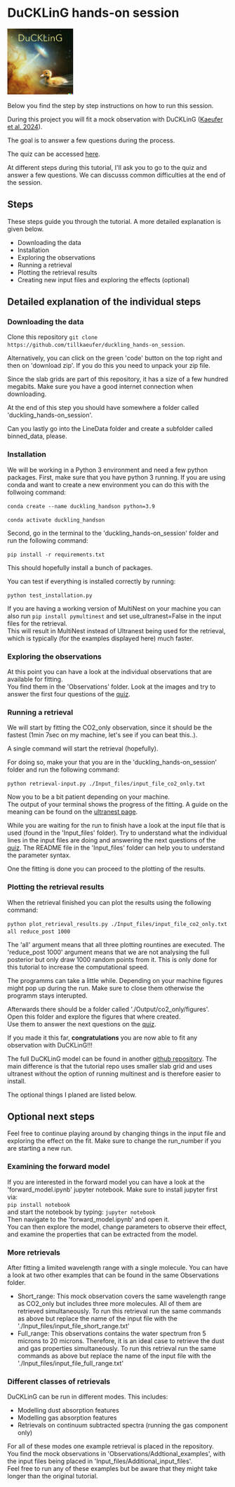 # DuCKLinG hands-on session


<img src="./DuCKLinG_logo.png" width="150" />

Below you find the step by step instructions on how to run this session.  

During this project you will fit a mock observation with DuCKLinG ([Kaeufer et al. 2024](https://www.aanda.org/articles/aa/pdf/2024/07/aa49936-24.pdf)).

The goal is to answer a few questions during the process.

The quiz can be accessed [here](https://www.canva.com/design/DAGe7S1YAoM/UEEmq63JZn2cyPYtBioAJQ/edit?utm_content=DAGe7S1YAoM&utm_campaign=designshare&utm_medium=link2&utm_source=sharebutton).

At different steps during this tutorial, I'll ask you to go to the quiz and answer a few questions. We can discusss common difficulties at the end of the session.

## Steps

These steps guide you through the tutorial. A more detailed explanation is given below. 

- Downloading the data
- Installation
- Exploring the observations
- Running a retrieval
- Plotting the retrieval results
- Creating new input files and exploring the effects (optional)

## Detailed explanation of the individual steps

### Downloading the data
Clone this repository `git clone https://github.com/tillkaeufer/duckling_hands-on_session`.

Alternatively, you can click on the green 'code' button on the top right and then on 'download zip'.
If you do this you need to unpack your zip file.

Since the slab grids are part of this repository, it has a size of a few hundred megabits. 
Make sure you have a good internet connection when downloading.

At the end of this step you should have somewhere a folder called 'duckling_hands-on_session'.

Can you lastly go into the LineData folder and create a subfolder called binned_data, please.

### Installation
We will be working in a Python 3 environment and need a few python packages.
First, make sure that you have python 3 running. If you are using conda and want to create a new environment you can do this with the follwoing command:

`conda create --name duckling_handson python=3.9`  

`conda activate duckling_handson`

Second, go in the terminal to the 'duckling_hands-on_session' folder and run the following command:

`pip install -r requirements.txt` 

This should hopefully install a bunch of packages.

You can test if everything is installed correctly by running:

`python test_installation.py` 

If you are having a working version of MultiNest on your machine you can also run `pip install pymultinest` and set use_ultranest=False in the input files for the retrieval.  
This will result in MultiNest instead of Ultranest being used for the retrieval, which is typically (for the examples displayed here) much faster.

### Exploring the observations

At this point you can have a look at the individual observations that are available for fitting.  
You find them in the 'Observations' folder. 
Look at the images and try to answer the first four questions of the [quiz](https://www.canva.com/design/DAGe7S1YAoM/UEEmq63JZn2cyPYtBioAJQ/edit?utm_content=DAGe7S1YAoM&utm_campaign=designshare&utm_medium=link2&utm_source=sharebutton).

### Running a retrieval

We will start by fitting the CO2_only observation, since it should be the fastest (1min 7sec on my machine, let's see if you can beat this..).

A single command will start the retrieval (hopefully).
  
For doing so, make your that you are in the 'duckling_hands-on_session' folder and run the following command:

`python retrieval-input.py ./Input_files/input_file_co2_only.txt`


Now you to be a bit patient depending on your machine.  
The output of your terminal shows the progress of the fitting. A guide on the meaning can be found on the [ultranest page](https://johannesbuchner.github.io/UltraNest/issues.html#what-does-the-live-point-display-mean).

While you are waiting for the run to finish have a look at the input file that is used (found in the 'Input_files' folder).
Try to understand what the individual lines in the input files are doing and answering the next questions of the [quiz](https://www.canva.com/design/DAGe7S1YAoM/UEEmq63JZn2cyPYtBioAJQ/edit?utm_content=DAGe7S1YAoM&utm_campaign=designshare&utm_medium=link2&utm_source=sharebutton).
The README file in the 'Input_files' folder can help you to understand the parameter syntax.



One the fitting is done you can proceed to the plotting of the results.

### Plotting the retrieval results

When the retrieval finished you can plot the results using the following command:

`python plot_retrieval_results.py ./Input_files/input_file_co2_only.txt all reduce_post 1000`

The 'all' argument means that all three plotting rountines are executed. The 'reduce_post 1000' argument means that we are not analysing the full posterior but only draw 1000 random points from it. This is only done for this tutorial to increase the computational speed.  

The programms can take a little while. Depending on your machine figures might pop up during the run. Make sure to close them otherwise the programm stays interupted.

Afterwards there should be a folder called './Output/co2_only/figures'.  
Open this folder and explore the figures that where created.  
Use them to answer the next questions on the [quiz](https://www.canva.com/design/DAGe7S1YAoM/UEEmq63JZn2cyPYtBioAJQ/edit?utm_content=DAGe7S1YAoM&utm_campaign=designshare&utm_medium=link2&utm_source=sharebutton).

If you made it this far, **congratulations** you are now able to fit any observation with DuCKLinG!!!  

The full DuCKLinG model can be found in another [github repository](https://github.com/tillkaeufer/DuCKLinG). The main difference is that the tutorial repo uses smaller slab grid and uses ultranest without the option of running multinest and is therefore easier to install.  

The optional things I planed are listed below.

## Optional next steps

Feel free to continue playing around by changing things in the input file and exploring the effect on the fit. Make sure to change the run_number if you are starting a new run.

### Examining the forward model

If you are interested in the forward model you can have a look at the 'forward_model.ipynb' jupyter notebook.
Make sure to install jupyter first via:  
`pip install notebook`  
and start the notebook by typing:
`jupyter notebook`  
Then navigate to the 'forward_model.ipynb' and open it.  
You can then explore the model, change parameters to observe their effect, and examine the properties that can be extracted from the model.


### More retrievals

After fitting a limited wavelength range with a single molecule. You can have a look at two other examples that can be found in the same Observations folder. 
- Short_range: This mock observation covers the same wavelength range as CO2_only but includes three more molecules. All of them are retrieved simultaneously. To run this retrieval run the same commands as above but replace the name of the input file with the './Input_files/input_file_short_range.txt'
- Full_range: This observations contains the water spectrum fron 5 microns to 20 microns. Therefore, it is an ideal case to retrieve the dust and gas properties simultaneously. To run this retrieval run the same commands as above but replace the name of the input file with the './Input_files/input_file_full_range.txt'

### Different classes of retrievals

DuCKLinG can be run in different modes. This includes:
- Modelling dust absorption features
- Modelling gas absorption features
- Retrievals on continuum subtracted spectra (running the gas component only)

For all of these modes one example retrieval is placed in the repository.  
You find the mock observations in 'Observations/Addtional_examples', with the input files being placed in 'Input_files/Additional_input_files'.  
Feel free to run any of these examples but be aware that they might take longer than the original tutorial.



